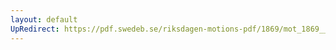 ```yaml
---
layout: default
UpRedirect: https://pdf.swedeb.se/riksdagen-motions-pdf/1869/mot_1869__ak__00344.pdf
---
```


